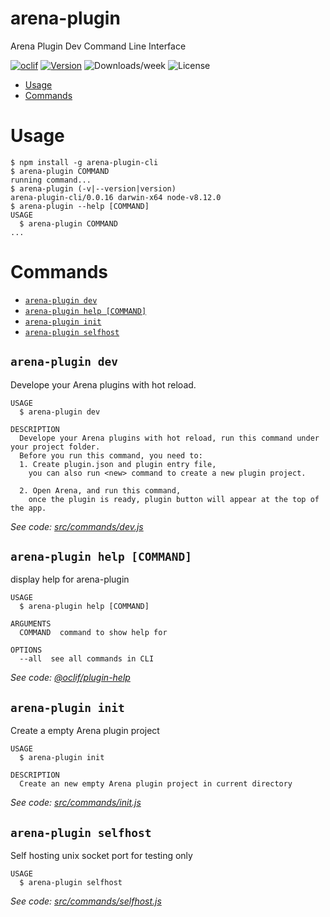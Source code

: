 arena-plugin
============

Arena Plugin Dev Command Line Interface

[![oclif](https://img.shields.io/badge/cli-oclif-brightgreen.svg)](https://oclif.io)
[![Version](https://img.shields.io/npm/v/arena-plugin-cli.svg)](https://npmjs.org/package/arena-plugin)
![Downloads/week](https://img.shields.io/npm/dw/arena-plugin-cli.svg)
![License](https://img.shields.io/npm/l/arena-plugin-cli.svg)

<!-- toc -->
* [Usage](#usage)
* [Commands](#commands)
<!-- tocstop -->
# Usage
<!-- usage -->
```sh-session
$ npm install -g arena-plugin-cli
$ arena-plugin COMMAND
running command...
$ arena-plugin (-v|--version|version)
arena-plugin-cli/0.0.16 darwin-x64 node-v8.12.0
$ arena-plugin --help [COMMAND]
USAGE
  $ arena-plugin COMMAND
...
```
<!-- usagestop -->
# Commands
<!-- commands -->
* [`arena-plugin dev`](#arena-plugin-dev)
* [`arena-plugin help [COMMAND]`](#arena-plugin-help-command)
* [`arena-plugin init`](#arena-plugin-init)
* [`arena-plugin selfhost`](#arena-plugin-selfhost)

## `arena-plugin dev`

Develope your Arena plugins with hot reload.

```
USAGE
  $ arena-plugin dev

DESCRIPTION
  Develope your Arena plugins with hot reload, run this command under your project folder.
  Before you run this command, you need to:
  1. Create plugin.json and plugin entry file,
  	you can also run <new> command to create a new plugin project.

  2. Open Arena, and run this command,
  	once the plugin is ready, plugin button will appear at the top of the app.
```

_See code: [src/commands/dev.js](https://github.com/corpcode/arena-plugin/blob/v0.0.16/src/commands/dev.js)_

## `arena-plugin help [COMMAND]`

display help for arena-plugin

```
USAGE
  $ arena-plugin help [COMMAND]

ARGUMENTS
  COMMAND  command to show help for

OPTIONS
  --all  see all commands in CLI
```

_See code: [@oclif/plugin-help](https://github.com/oclif/plugin-help/blob/v2.2.0/src/commands/help.ts)_

## `arena-plugin init`

Create a empty Arena plugin project

```
USAGE
  $ arena-plugin init

DESCRIPTION
  Create an new empty Arena plugin project in current directory
```

_See code: [src/commands/init.js](https://github.com/corpcode/arena-plugin/blob/v0.0.16/src/commands/init.js)_

## `arena-plugin selfhost`

Self hosting unix socket port for testing only

```
USAGE
  $ arena-plugin selfhost
```

_See code: [src/commands/selfhost.js](https://github.com/corpcode/arena-plugin/blob/v0.0.16/src/commands/selfhost.js)_
<!-- commandsstop -->
